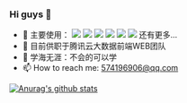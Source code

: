 <!--
**NOlanguagen/NOlanguagen** is a ✨ _special_ ✨ repository because its `README.md` (this file) appears on your GitHub profile.

Here are some ideas to get you started:
-->
### Hi guys 👋

- 🔭 主要使用：
[![](https://img.shields.io/badge/-Node.js-43853d?style=flat-square&logo=node.js&logoColor=fff)](https://nodejs.org/)
[![](https://img.shields.io/badge/-HTML5-e34f26?style=flat-square&logo=HTML5&logoColor=fff)](https://html.spec.whatwg.org)
[![](https://img.shields.io/badge/-JavaScript-e5cd0c?style=flat-square&logo=JavaScript&logoColor=000)](https://www.ecma-international.org)
[![](https://img.shields.io/badge/-CSS3-1572B6?style=flat-square&logo=css3&logoColor=white)](https://www.w3.org/Style/CSS/)
[![](https://img.shields.io/badge/-Java-%23ED8B00.svg?&style=flat-square&logo=java&logoColor=white)](https://www.java.com/)
[![](https://img.shields.io/badge/-Git-f05032?style=flat-square&logo=git&logoColor=white)](https://git-scm.com/)
还有更多...
- 🌱 目前供职于腾讯云大数据前端WEB团队
- 🤔 学海无涯：不会的可以学
- 📫 How to reach me: 574196906@qq.com

[![Anurag's github stats](https://github-readme-stats.vercel.app/api?username=beck-wu&theme=dracula)]()
